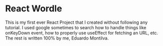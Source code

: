 # React Wordle
This is my first ever React Project that I created without following any tutorial. I used google sometimes to search how to handle things like onKeyDown event, how to properly use useEffect for fetching an URL, etc. The rest is written 100% by me, Eduardo Montilva.